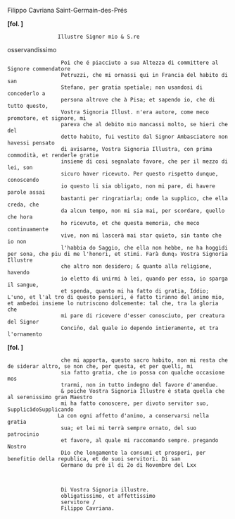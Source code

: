 Filippo Cavriana
Saint-Germain-des-Prés




        
            
                
**[fol. ]**


                
                    

                    Illustre Signor mio & S.re
                    
osservandissimo
                


                
                     Poi che é piacciuto a sua Altezza di committere al Signore commendatore
                     Petruzzi, che mi ornassi qui in Francia del habito di san 
                     Stefano, per gratia spetiale; non usandosi di concederlo a
                     persona altrove che à Pisa; et sapendo io, che di tutto questo,
                     Vostra Signoria Illust. n'era autore, come meco promotore, et signore, mi
                     pareva che al debito mio mancassi molto, se hieri che del
                     detto habito, fui vestito dal Signor Ambasciatore non havessi pensato
                     di avisarne, Vostra Signoria Illustra, con prima commodità, et renderle gratie
                     insieme di cosi segnalato favore, che per il mezzo di lei, son
                     sicuro haver ricevuto. Per questo rispetto dunque, conoscendo 
                     io questo li sia obligato, non mi pare, di havere parole assai 
                     bastanti per ringratiarla; onde la supplico, che ella creda, che
                     da alcun tempo, non mi sia mai, per scordare, quello che hora
                     ho ricevuto, et che questa memoria, che meco continuamente
                     vive, non mi lascerà mai star quieto, sin tanto che io non
                     l'habbia do Saggio, che ella non hebbe, ne ha hoggidi per sona, che piu di me l'honori, et stimi. Farà dunq₃ Vostra Signoria Illustre
                     che altro non desidero; & quanto alla religione, havendo
                     io eletto di unirmi à lei, quando per essa, io sparga il sangue, 
                     et spenda, quanto mi ha fatto di gratia, Iddio; L'uno, et l'al tro di questo pensieri, é fatto tiranno del animo mio, et ambedoi insieme lo nutriscono dolcemente: tal che, tra la gloria che
                     mi pare di ricevere d'esser conosciuto, per creatura del Signor
                     Concin̍o, dal quale io dependo intieramente, et tra l'ornamento


                
**[fol. ]**


                
                     che mi apporta, questo sacro habito, non mi resta che de siderar altro, se non che, per questa, et per quelli, mi
                     sia fatto gratia, che io possa con qualche occasione mos
                     trarmi, non in tutto indegno del favore d'amendue.
                     & poiche Vostra Signoria Illustre è stata quella che al serenissimo gran Maestro
                     mi ha fatto conoscere, per divoto servitor suo, SupplicādoSupplicando
                    La con ogni affetto d'animo, a conservarsi nella gratia
                     sua; et lei mi terrà sempre ornato, del suo patrocinio
                     et favore, al quale mi raccomando sempre. pregando Nostro
                     Dio che longamente la consumi et prosperi, per benefitio della republica, et de suoi servitori. Di san 
                     Germano du prè il di 2o di Novembre del Lxx


                
                     Di Vostra Signoria illustre. 
                     obligatissimo, et affettissimo
                     servitore /
                     Filippo Cavriana.
                


            
        
    
